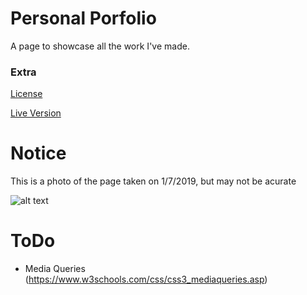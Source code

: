 # Personal Porfolio

A page to showcase all the work I've made.


### Extra
[License](http://github.com)

[Live Version](shadyalexcodes.com)

# Notice

This is a photo of the page taken on 1/7/2019, but may not be acurate 

![alt text](https://imgur.com/QMnXR17.png)


# ToDo

* Media Queries (https://www.w3schools.com/css/css3_mediaqueries.asp)
